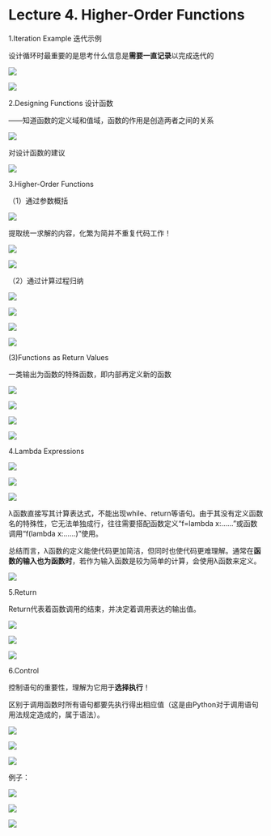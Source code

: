 # Lecture 4. Higher-Order Functions

1.Iteration Example 迭代示例

设计循环时最重要的是思考什么信息是**需要一直记录**以完成迭代的

![](image/1675856995804_RTxFg8-zKT.png)

![](image/1675857379605_EqENDnanEN.png)

2.Designing Functions 设计函数

——知道函数的定义域和值域，函数的作用是创造两者之间的关系

![](image/1675857593180_q_NSRTtWnX.png)

对设计函数的建议

![](image/1675857728417_Y8pCanJkyh.png)

3.Higher-Order Functions

（1）通过参数概括

![](image/1675857877554_J99loyo3lH.png)

提取统一求解的内容，化繁为简并不重复代码工作！

![](image/image_zS5kzlXLEp.png)

![](image/1675858280756_7lmFHy6IUL.png)

（2）通过计算过程归纳

![](image/1675858471792_k99baD2agH.png)

![](image/1675858724031_xjTv5ymt-7.png)

![](image/1675859064268_RjC2ej8ppu.png)

![](image/1675859169326_wzSEdMEZOF.png)

(3)Functions as Return Values

一类输出为函数的特殊函数，即内部再定义新的函数

![](image/1675859692782_1YcYZ6NF22.png)

![](image/1675859859258_tD7pMy1lOu.png)

![](image/1675859981280_7JijUMiPkL.png)

![](image/1675860155856_ZshGgH0h1m.png)

4.Lambda Expressions

![](image/1675860402455_w1Ao9cVWmu.png)

![](image/image_OCWOYVFZAM.png)

![](image/1675860954632_J7X6n3V1KJ.png)

λ函数直接写其计算表达式，不能出现while、return等语句。由于其没有定义函数名的特殊性，它无法单独成行，往往需要搭配函数定义“f=lambda x:……”或函数调用“f(lambda x:……)”使用。

总结而言，λ函数的定义能使代码更加简洁，但同时也使代码更难理解。通常在**函数的输入也为函数时**，若作为输入函数是较为简单的计算，会使用λ函数来定义。

![](image/1676255996491_S9J2auEpou.png)

5.Return

Return代表着函数调用的结束，并决定着调用表达的输出值。

![](image/1675861228537_RZ2XD0bV9B.png)

![](image/1675861652322_Vjev9EMygA.png)

![](image/image_M3ZIc8hEyZ.png)

6.Control

控制语句的重要性，理解为它用于**选择执行**！

区别于调用函数时所有语句都要先执行得出相应值（这是由Python对于调用语句用法规定造成的，属于语法）。

![](image/image_z-HpT_ofe8.png)

![](image/1675862627272_HZ5SeIzUoj.png)

![](image/1675862846705_sTmIcPPOPw.png)

例子：

![](image/1675863141624_tWxtq9iT3I.png)

![](image/image_SujrxNd8ib.png)

![](image/1675863431271_Kp6i_QZ2yp.png)
